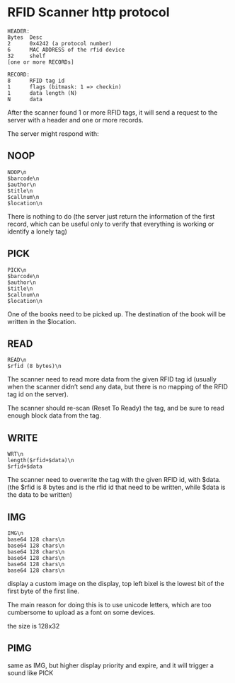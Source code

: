 # RFID Scanner http protocol
```
HEADER:
Bytes  Desc
2      0x4242 (a protocol number)
6      MAC ADDRESS of the rfid device
32     shelf
[one or more RECORDs]

RECORD:
8      RFID tag id
1      flags (bitmask: 1 => checkin)
1      data length (N)
N      data
```
After the scanner found 1 or more RFID tags, it will send a request to the server with a header and one or more records.

The server might respond with:

## NOOP
```
NOOP\n
$barcode\n
$author\n
$title\n
$callnum\n
$location\n
```
There is nothing to do (the server just return the information of the first record, which can be useful only to verify that everything is working or identify a lonely tag)

## PICK
```
PICK\n
$barcode\n
$author\n
$title\n
$callnum\n
$location\n
```
One of the books need to be picked up. The destination of the book will be written in the $location.

## READ
```
READ\n
$rfid (8 bytes)\n
```
The scanner need to read more data from the given RFID tag id (usually when the scanner didn’t send any data, but there is no mapping of the RFID tag id on the server).

The scanner should re-scan (Reset To Ready) the tag, and be sure to read enough block data from the tag.

## WRITE
```
WRT\n
length($rfid+$data)\n
$rfid+$data
```
The scanner need to overwrite the tag with the given RFID id, with $data. (the $rfid is 8 bytes and is the rfid id that need to be written, while $data is the data to be written)

## IMG
```
IMG\n
base64 128 chars\n
base64 128 chars\n
base64 128 chars\n
base64 128 chars\n
base64 128 chars\n
base64 128 chars\n
```

display a custom image on the display, top left bixel is the lowest bit of the first byte of the first line.

The main reason for doing this is to use unicode letters, which are too cumbersome to upload as a font on some devices.

the size is 128x32

## PIMG

same as IMG, but higher display priority and expire, and it will trigger a sound like PICK
